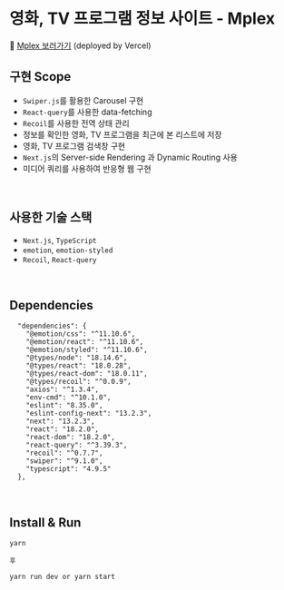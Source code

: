 # 영화, TV 프로그램 정보 사이트 - **Mplex**

🔗 [Mplex 보러가기](https://mplex-imchloedev.vercel.app/) (deployed by Vercel)

## 구현 Scope

- `Swiper.js`를 활용한 Carousel 구현
- `React-query`를 사용한 data-fetching
- `Recoil`를 사용한 전역 상태 관리
- 정보를 확인한 영화, TV 프로그램을 최근에 본 리스트에 저장
- 영화, TV 프로그램 검색창 구현
- `Next.js`의 Server-side Rendering 과 Dynamic Routing 사용
- 미디어 쿼리를 사용하여 반응형 웹 구현

<br/>

## 사용한 기술 스택

- `Next.js`, `TypeScript`
- `emotion`, `emotion-styled`
- `Recoil`, `React-query`

</br>

## Dependencies

```
  "dependencies": {
    "@emotion/css": "^11.10.6",
    "@emotion/react": "^11.10.6",
    "@emotion/styled": "^11.10.6",
    "@types/node": "18.14.6",
    "@types/react": "18.0.28",
    "@types/react-dom": "18.0.11",
    "@types/recoil": "^0.0.9",
    "axios": "^1.3.4",
    "env-cmd": "^10.1.0",
    "eslint": "8.35.0",
    "eslint-config-next": "13.2.3",
    "next": "13.2.3",
    "react": "18.2.0",
    "react-dom": "18.2.0",
    "react-query": "^3.39.3",
    "recoil": "^0.7.7",
    "swiper": "^9.1.0",
    "typescript": "4.9.5"
  },
```

</br>

## Install & Run

```
yarn

후

yarn run dev or yarn start
```
